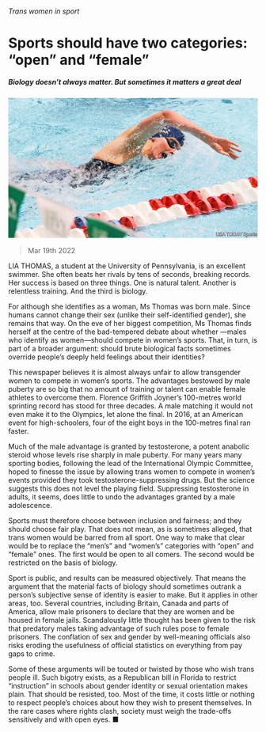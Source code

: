 ###### Trans women in sport

# Sports should have two categories: “open” and “female” 

##### Biology doesn’t always matter. But sometimes it matters a great deal 

![image](images/20220319_LDP001_0.jpg) 

> Mar 19th 2022 

LIA THOMAS, a student at the University of Pennsylvania, is an excellent swimmer. She often beats her rivals by tens of seconds, breaking records. Her success is based on three things. One is natural talent. Another is relentless training. And the third is biology.

For although she identifies as a woman, Ms Thomas was born male. Since humans cannot change their sex (unlike their self-identified gender), she remains that way. On the eve of her biggest competition, Ms Thomas finds herself at the centre of the bad-tempered debate about whether —males who identify as women—should compete in women’s sports. That, in turn, is part of a broader argument: should brute biological facts sometimes override people’s deeply held feelings about their identities?


This newspaper believes it is almost always unfair to allow transgender women to compete in women’s sports. The advantages bestowed by male puberty are so big that no amount of training or talent can enable female athletes to overcome them. Florence Griffith Joyner’s 100-metres world sprinting record has stood for three decades. A male matching it would not even make it to the Olympics, let alone the final. In 2016, at an American event for high-schoolers, four of the eight boys in the 100-metres final ran faster.

Much of the male advantage is granted by testosterone, a potent anabolic steroid whose levels rise sharply in male puberty. For many years many sporting bodies, following the lead of the International Olympic Committee, hoped to finesse the issue by allowing trans women to compete in women’s events provided they took testosterone-suppressing drugs. But the science suggests this does not level the playing field. Suppressing testosterone in adults, it seems, does little to undo the advantages granted by a male adolescence.

Sports must therefore choose between inclusion and fairness; and they should choose fair play. That does not mean, as is sometimes alleged, that trans women would be barred from all sport. One way to make that clear would be to replace the “men’s” and “women’s” categories with “open” and “female” ones. The first would be open to all comers. The second would be restricted on the basis of biology.

Sport is public, and results can be measured objectively. That means the argument that the material facts of biology should sometimes outrank a person’s subjective sense of identity is easier to make. But it applies in other areas, too. Several countries, including Britain, Canada and parts of America, allow male prisoners to declare that they are women and be housed in female jails. Scandalously little thought has been given to the risk that predatory males taking advantage of such rules pose to female prisoners. The conflation of sex and gender by well-meaning officials also risks eroding the usefulness of official statistics on everything from pay gaps to crime.

Some of these arguments will be touted or twisted by those who wish trans people ill. Such bigotry exists, as a Republican bill in Florida to restrict “instruction” in schools about gender identity or sexual orientation makes plain. That should be resisted, too. Most of the time, it costs little or nothing to respect people’s choices about how they wish to present themselves. In the rare cases where rights clash, society must weigh the trade-offs sensitively and with open eyes. ■


